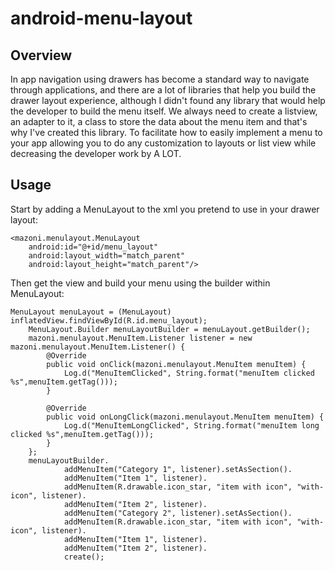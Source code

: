 android-menu-layout
===================

## Overview

In app navigation using drawers has become a standard way to navigate through applications, and there are a lot of libraries that help you build the drawer layout experience, although I didn't found any library that would help the developer to build the menu itself. We always need to create a listview, an adapter to it, a class to store the data about the menu item and that's why I've created this library. To facilitate how to easily implement a menu to your app allowing you to do any customization to layouts or list view while decreasing the developer work by A LOT.

## Usage

Start by adding a MenuLayout to the xml you pretend to use in your drawer layout:

    <mazoni.menulayout.MenuLayout
        android:id="@+id/menu_layout"
        android:layout_width="match_parent"
        android:layout_height="match_parent"/>
    
Then get the view and build your menu using the builder within MenuLayout:

    MenuLayout menuLayout = (MenuLayout) inflatedView.findViewById(R.id.menu_layout);
        MenuLayout.Builder menuLayoutBuilder = menuLayout.getBuilder();
        mazoni.menulayout.MenuItem.Listener listener = new mazoni.menulayout.MenuItem.Listener() {
            @Override
            public void onClick(mazoni.menulayout.MenuItem menuItem) {
                Log.d("MenuItemClicked", String.format("menuItem clicked %s",menuItem.getTag()));
            }

            @Override
            public void onLongClick(mazoni.menulayout.MenuItem menuItem) {
                Log.d("MenuItemLongClicked", String.format("menuItem long clicked %s",menuItem.getTag()));
            }
        };
        menuLayoutBuilder.
                addMenuItem("Category 1", listener).setAsSection().
                addMenuItem("Item 1", listener).
                addMenuItem(R.drawable.icon_star, "item with icon", "with-icon", listener).
                addMenuItem("Item 2", listener).
                addMenuItem("Category 2", listener).setAsSection().
                addMenuItem(R.drawable.icon_star, "item with icon", "with-icon", listener).
                addMenuItem("Item 1", listener).
                addMenuItem("Item 2", listener).
                create();



